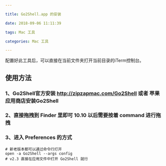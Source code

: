 ```yaml
---

title: Go2Shell.app 的安装

date: 2018-09-06 11:11:39

tags: Mac 工具

categories: Mac 工具

---
```



配置好此工具后，可以直接在当前文件夹打开当前目录的iTerm控制台。


## 使用方法

### 1、Go2Shell官方安装 http://zipzapmac.com/Go2Shell 或者 苹果应用商店安装Go2Shell


### 2、直接拖拽到 Finder 里即可 10.10 以后需要按着 command 进行拖拽


### 3、进入 Preferences 的方式

```
# 新老版本都可以通过命令行打开
open -a Go2Shell --args config
# v2.3 直接在应用文件中打开 Go2Shell 就行
```


